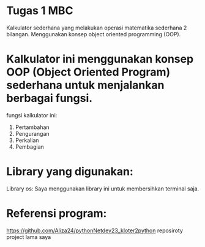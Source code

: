 # Tugas 1 MBC
Kalkulator sederhana yang melakukan operasi matematika sederhana 2 bilangan. Menggunakan konsep object oriented programming (OOP).

# Kalkulator ini menggunakan konsep OOP (Object Oriented Program) sederhana untuk menjalankan berbagai fungsi.
fungsi kalkulator ini:
1. Pertambahan
2. Pengurangan
3. Perkalian
4. Pembagian

# Library yang digunakan:
Library os:
Saya menggunakan library ini untuk membersihkan terminal saja.


# Referensi program:
https://github.com/Aliza24/pythonNetdev23_kloter2python
reposiroty project lama saya
